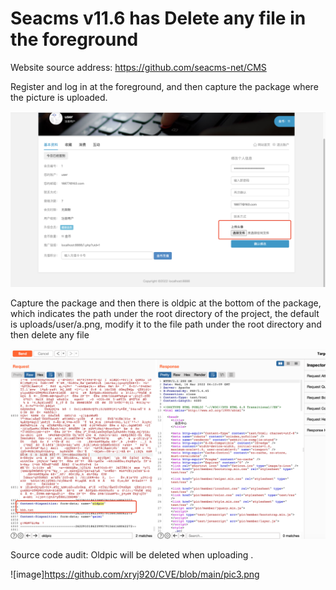 # Seacms v11.6 has Delete any file in the foreground

Website source address: https://github.com/seacms-net/CMS

Register and log in at the foreground, and then capture the package where the picture is uploaded.

![image](https://github.com/xryj920/CVE/blob/main/pic1.png)

Capture the package and then there is oldpic at the bottom of the package, which indicates the path under the root directory of the project, the default is uploads/user/a.png, modify it to the file path under the root directory and then delete any file

![image](https://github.com/xryj920/CVE/blob/main/pic2.png)

Source code audit: Oldpic will be deleted when uploading .

![image]https://github.com/xryj920/CVE/blob/main/pic3.png

